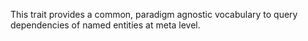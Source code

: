 This trait provides a common, paradigm agnostic vocabulary to query dependencies of named entities at meta level.